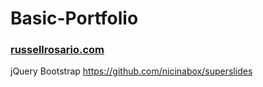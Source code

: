 # Basic-Portfolio

### [russellrosario.com](http://www.russellrosario.com)

jQuery
Bootstrap
https://github.com/nicinabox/superslides